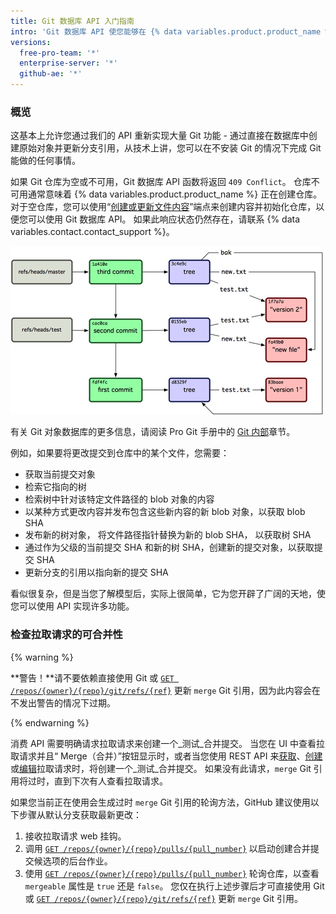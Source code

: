 ```yaml
---
title: Git 数据库 API 入门指南
intro: 'Git 数据库 API 使您能够在 {% data variables.product.product_name %} 上的 Git 数据库中读取和写入原始 Git 对象，并列出和更新您的引用（分支头部和标记）。'
versions:
  free-pro-team: '*'
  enterprise-server: '*'
  github-ae: '*'
---
```


### 概览

这基本上允许您通过我们的 API 重新实现大量 Git 功能 - 通过直接在数据库中创建原始对象并更新分支引用，从技术上讲，您可以在不安装 Git 的情况下完成 Git 能做的任何事情。

如果 Git 仓库为空或不可用，Git 数据库 API 函数将返回 `409 Conflict`。  仓库不可用通常意味着 {% data variables.product.product_name %} 正在创建仓库。 对于空仓库，您可以使用“[创建或更新文件内容](/v3/repos/contents/#create-or-update-file-contents)”端点来创建内容并初始化仓库，以便您可以使用 Git 数据库 API。 如果此响应状态仍然存在，请联系 {% data variables.contact.contact_support %}。

![git 数据库概述](/assets/images/git-database-overview.png)

有关 Git 对象数据库的更多信息，请阅读 Pro Git 手册中的 [Git 内部](http://git-scm.com/book/en/v1/Git-Internals)章节。

例如，如果要将更改提交到仓库中的某个文件，您需要：

* 获取当前提交对象
* 检索它指向的树
* 检索树中针对该特定文件路径的 blob 对象的内容
* 以某种方式更改内容并发布包含这些新内容的新 blob 对象，以获取 blob SHA
* 发布新的树对象， 将文件路径指针替换为新的 blob SHA， 以获取树 SHA
* 通过作为父级的当前提交 SHA 和新的树 SHA，创建新的提交对象，以获取提交 SHA
* 更新分支的引用以指向新的提交 SHA

看似很复杂，但是当您了解模型后，实际上很简单，它为您开辟了广阔的天地，使您可以使用 API 实现许多功能。

### 检查拉取请求的可合并性

{% warning %}

**警告！**请不要依赖直接使用 Git 或 [`GET /repos/{owner}/{repo}/git/refs/{ref}`](/v3/git/refs/#get-a-reference)  更新 `merge` Git 引用，因为此内容会在不发出警告的情况下过期。

{% endwarning %}

消费 API 需要明确请求拉取请求来创建一个_测试_合并提交。 当您在 UI 中查看拉取请求并且“ Merge（合并）”按钮显示时，或者当您使用 REST API 来[获取](/v3/pulls/#get-a-pull-request)、[创建](/v3/pulls/#create-a-pull-request)或[编辑](/v3/pulls/#update-a-pull-request)拉取请求时，将创建一个_测试_合并提交。 如果没有此请求，`merge` Git 引用将过时，直到下次有人查看拉取请求。

如果您当前正在使用会生成过时 `merge` Git 引用的轮询方法，GitHub 建议使用以下步骤从默认分支获取最新更改：

1. 接收拉取请求 web 挂钩。
2. 调用 [`GET /repos/{owner}/{repo}/pulls/{pull_number}`](/v3/pulls/#get-a-pull-request) 以启动创建合并提交候选项的后台作业。
3. 使用 [`GET /repos/{owner}/{repo}/pulls/{pull_number}`](/v3/pulls/#get-a-pull-request) 轮询仓库，以查看 `mergeable` 属性是 `true` 还是 `false`。 您仅在执行上述步骤后才可直接使用 Git 或 [`GET /repos/{owner}/{repo}/git/refs/{ref}`](/v3/git/refs/#get-a-reference) 更新 `merge` Git 引用。
